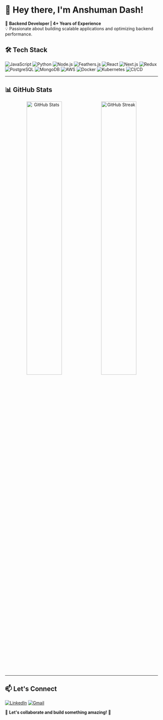 
# 👋 Hey there, I'm Anshuman Dash!

🚀 **Backend Developer | 4+ Years of Experience**  
💡 Passionate about building scalable applications and optimizing backend performance.

## 🛠️ Tech Stack

![JavaScript](https://img.shields.io/badge/JavaScript-ES6%2B-yellow?style=for-the-badge&logo=javascript)
![Python](https://img.shields.io/badge/Python-3.9-blue?style=for-the-badge&logo=python)
![Node.js](https://img.shields.io/badge/Node.js-14.x-green?style=for-the-badge&logo=node.js)
![Feathers.js](https://img.shields.io/badge/Feathers.js-gray?style=for-the-badge&logo=feathers.js)
![React](https://img.shields.io/badge/React.js-17.x-blue?style=for-the-badge&logo=react)
![Next.js](https://img.shields.io/badge/Next.js-14-black?style=for-the-badge&logo=next.js)
![Redux](https://img.shields.io/badge/Redux-purple?style=for-the-badge&logo=redux)
![PostgreSQL](https://img.shields.io/badge/PostgreSQL-13-blue?style=for-the-badge&logo=postgresql)
![MongoDB](https://img.shields.io/badge/MongoDB-4.x-green?style=for-the-badge&logo=mongodb)
![AWS](https://img.shields.io/badge/AWS-Cloud-orange?style=for-the-badge&logo=amazon-aws)
![Docker](https://img.shields.io/badge/Docker-Container-blue?style=for-the-badge&logo=docker)
![Kubernetes](https://img.shields.io/badge/kubernetes-%23326ce5.svg?style=for-the-badge&logo=kubernetes&logoColor=white)
![CI/CD](https://img.shields.io/badge/CI%2FCD-Automation-brightgreen?style=for-the-badge&logo=github-actions)

---

## 📊 GitHub Stats

<p align="center">
  <img src="https://github-readme-stats.vercel.app/api?username=anshumandash&show_icons=true&theme=tokyonight" width="48%" alt="GitHub Stats">
  <img src="https://github-readme-streak-stats.herokuapp.com/?user=anshumandash&theme=tokyonight" width="48%" alt="GitHub Streak">
</p>

---

## 📫 Let's Connect

[![LinkedIn](https://img.shields.io/badge/LinkedIn-Connect-blue?style=for-the-badge&logo=linkedin)](https://www.linkedin.com/in/anshuman-dash-012bb31b1/)
[![Gmail](https://img.shields.io/badge/Gmail-Email-red?style=for-the-badge&logo=gmail)](mailto:dashanshuman2658@gmail.com)

🎯 **Let's collaborate and build something amazing!** 🚀
